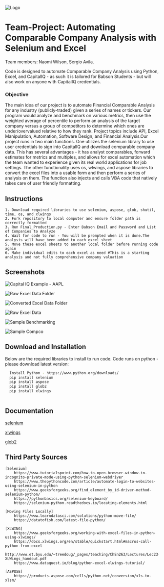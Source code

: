 ![Logo](./images/excel_selenium.png)



# Team-Project: Automating Comparable Company Analysis with Selenium and Excel

Team members: Naomi Wilson, Sergio Avila.

Code is designed to automate Comparable Company Analysis using Python, Excel, and CapitalIQ - as such it is tailored for Babson Students - but will also work on anyone with CapitalIQ credentials. 

### Objective
The main idea of our project is to automate Financial Comparable Analysis for any industry (publicly-traded) given a series of names or tickers. Our program would analyze and benchmark on various metrics, then use the weighted average of percentile to perform an analysis of the target company versus a group of competitors to determine which ones are under/overvalued relative to how they rank. Project topics include API, Excel Manipulation, Automation, Software Design, and Financial Analysis.Our project runs in two main functions. One utilizes the selenium library to use user credentials to sign into CapitalIQ and download comparable company data. This has several advantages - it has analyst comparables, forward estimates for metrics and multiples, and allows for excel automation which the team wanted to experience given its real world applications for job settings. The other functionality uses os, wlwings, and aspose libraries to convert the excel files into a usable form and then perform a series of analysis on them. The function also injects and calls VBA code that natively takes care of user friendly formatting. 


## Instructions

    1. Download required libraries to use selenium, aspose, glob, shutil, time, os, and xlwings
    2. Fork repository to local computer and ensure folder path is correctly formatted
    3. Run Final_Production.py - Enter Babson Email and Password and List of Companies to Analyze
    4. Wait for code to run - You will be prompted when it is done.The analysis will have been added to each excel sheet
    5. Move these excel sheets to another local folder before running code again
    6. Make individual edits to each excel as need #This is a starting analysis and not fully comprehensive company valuation



## Screenshots

![Capital IQ Example - AAPL](./images/apple_capIQ.png)

![Raw Excel Data Folder](./images/raw_excel.png)

![Converted Excel Data Folder](./images/converted.png)

![Raw Excel Data](./images/sample_excel_data.png)

![Sample Benchmarking](./images/sample_benchmarking.png)

![Sample Compco](./images/sample_compco.png)



## Download and Installation

Below are the required libraries to install to run code. Code runs on python - please download latest version:

```bash
  Install Python - https://www.python.org/downloads/
  pip install selenium
  pip install aspose
  pip install glob2
  pip install xlwings
  
```

## Documentation

[selenium](https://selenium-python.readthedocs.io/)

[xlwings](https://docs.xlwings.org/en/latest/)

[glob2](https://pypi.org/project/glob2/0.4.1/)


## Third Party Sources

    [Selenium]
        https://www.tutorialspoint.com/how-to-open-browser-window-in-incognito-private-mode-using-python-selenium-webdriver
        https://www.thepythoncode.com/article/automate-login-to-websites-using-selenium-in-python 
        https://www.geeksforgeeks.org/find_element_by_id-driver-method-selenium-python/ 
        https://pythonbasics.org/selenium-keyboard/ 
        https://selenium-python.readthedocs.io/locating-elements.html  
    
    [Moving Files Locally]
        https://www.learndatasci.com/solutions/python-move-file/
        https://datatofish.com/latest-file-python/ 

    [XLWING]
        https://www.geeksforgeeks.org/working-with-excel-files-in-python-using-xlwings/
        https://docs.xlwings.org/en/stable/quickstart.html#macros-call-python-from-excel
        http://www.et.byu.edu/~treedoug/_pages/teaching/ChEn263/Lectures/Lec23-XLWings_handout.pdf
        https://www.dataquest.io/blog/python-excel-xlwings-tutorial/

    [ASPOSE]
        https://products.aspose.com/cells/python-net/conversion/xls-to-xlsm/





